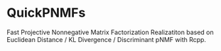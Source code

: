 # QuickPNMFs
Fast Projective Nonnegative Matrix Factorization Realizatiton based on Euclidean Distance / KL Divergence / Discriminant pNMF with Rcpp.
